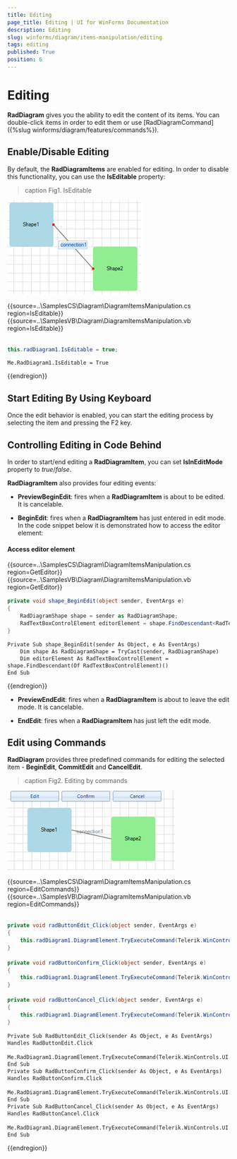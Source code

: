 ```yaml
---
title: Editing
page_title: Editing | UI for WinForms Documentation
description: Editing
slug: winforms/diagram/items-manipulation/editing
tags: editing
published: True
position: 6
---
```


# Editing



__RadDiagram__ gives you the ability to edit the content of its items. You can double-click items in order to edit them or use [RadDiagramCommand]({%slug winforms/diagram/features/commands%}).

## Enable/Disable Editing

By default, the __RadDiagramItems__ are enabled for editing. In order to disable this functionality, you can use the __IsEditable__ property:

>caption Fig1. IsEditable

![diagram-items-manipulation-editing 001](images/diagram-items-manipulation-editing001.png) 

{{source=..\SamplesCS\Diagram\DiagramItemsManipulation.cs region=IsEditable}} 
{{source=..\SamplesVB\Diagram\DiagramItemsManipulation.vb region=IsEditable}} 

````C#
            
this.radDiagram1.IsEditable = true;

````
````VB.NET
Me.RadDiagram1.IsEditable = True

````

{{endregion}} 
 

## Start Editing By Using Keyboard

Once the edit behavior is enabled, you can start the editing process by selecting the item and pressing the F2 key.
        

## Controlling Editing in Code Behind

In order to start/end editing a __RadDiagramItem__, you can set __IsInEditMode__ property to *true*/*false*.
        

__RadDiagramItem__ also provides four editing events:

* __PreviewBeginEdit__: fires when a __RadDiagramItem__ is about to be edited. It is cancelable.
            

* __BeginEdit__: fires when a __RadDiagramItem__ has just entered in edit mode.
In the code snippet below it is demonstrated how to access the editor element:

#### Access editor element 

{{source=..\SamplesCS\Diagram\DiagramItemsManipulation.cs region=GetEditor}} 
{{source=..\SamplesVB\Diagram\DiagramItemsManipulation.vb region=GetEditor}} 

````C#
private void shape_BeginEdit(object sender, EventArgs e)
{
    RadDiagramShape shape = sender as RadDiagramShape;
    RadTextBoxControlElement editorElement = shape.FindDescendant<RadTextBoxControlElement>();
}

````
````VB.NET
Private Sub shape_BeginEdit(sender As Object, e As EventArgs)
    Dim shape As RadDiagramShape = TryCast(sender, RadDiagramShape)
    Dim editorElement As RadTextBoxControlElement = shape.FindDescendant(Of RadTextBoxControlElement)()
End Sub

````

{{endregion}} 
            

* __PreviewEndEdit__: fires when a __RadDiagramItem__ is about to leave the edit mode. It is cancelable.
            

* __EndEdit__: fires when a __RadDiagramItem__ has just left the edit mode.
            

## Edit using Commands

__RadDiagram__ provides three predefined commands for editing the selected item - __BeginEdit__, __CommitEdit__ and __CancelEdit__.

>caption Fig2. Editing by commands

![diagram-items-manipulation-editing 002](images/diagram-items-manipulation-editing002.gif) 

{{source=..\SamplesCS\Diagram\DiagramItemsManipulation.cs region=EditCommands}} 
{{source=..\SamplesVB\Diagram\DiagramItemsManipulation.vb region=EditCommands}} 

````C#
    
private void radButtonEdit_Click(object sender, EventArgs e)
{
    this.radDiagram1.DiagramElement.TryExecuteCommand(Telerik.WinControls.UI.Diagrams.DiagramCommands.BeginEdit);
}
    
private void radButtonConfirm_Click(object sender, EventArgs e)
{
    this.radDiagram1.DiagramElement.TryExecuteCommand(Telerik.WinControls.UI.Diagrams.DiagramCommands.CommitEdit);
}
        
private void radButtonCancel_Click(object sender, EventArgs e)
{
    this.radDiagram1.DiagramElement.TryExecuteCommand(Telerik.WinControls.UI.Diagrams.DiagramCommands.CancelEdit);
}

````
````VB.NET
Private Sub RadButtonEdit_Click(sender As Object, e As EventArgs) Handles RadButtonEdit.Click
    Me.RadDiagram1.DiagramElement.TryExecuteCommand(Telerik.WinControls.UI.Diagrams.DiagramCommands.BeginEdit)
End Sub
Private Sub RadButtonConfirm_Click(sender As Object, e As EventArgs) Handles RadButtonConfirm.Click
    Me.RadDiagram1.DiagramElement.TryExecuteCommand(Telerik.WinControls.UI.Diagrams.DiagramCommands.CommitEdit)
End Sub
Private Sub RadButtonCancel_Click(sender As Object, e As EventArgs) Handles RadButtonCancel.Click
    Me.RadDiagram1.DiagramElement.TryExecuteCommand(Telerik.WinControls.UI.Diagrams.DiagramCommands.CancelEdit)
End Sub

````

{{endregion}} 



